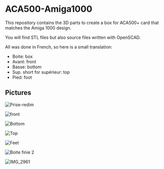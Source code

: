 # ACA500-Amiga1000
This repository contains the 3D parts to create a box for ACA500+ card that matches the Amiga 1000 design.

You will find STL files but also source files written with OpenSCAD.

All was done in French, so here is a small translation:
- Boite: box
- Avant: front
- Basse: bottom
- Sup. short for supérieur: top
- Pied: foot

## Pictures
![Prise-redim](https://user-images.githubusercontent.com/28825/138698943-51bcc28f-08d1-4684-a69f-96d80d7a5dd3.png)

![front](https://user-images.githubusercontent.com/28825/138699944-bd08513a-7b39-4db0-afcf-f9d4fd9e7eeb.png)

![Bottom](https://user-images.githubusercontent.com/28825/138699966-dc1643b1-c4e8-48fc-a031-281c32415abf.png)

![Top](https://user-images.githubusercontent.com/28825/138699982-8b046631-c262-4497-86cc-b2299fcffba1.png)

![Feet](https://user-images.githubusercontent.com/28825/138700218-14757694-c0f9-42ce-a081-a64e249764b6.png)

![Boite finie 2](https://user-images.githubusercontent.com/28825/138699002-4c24242b-84cd-40d3-95d2-5c30e34cc715.png)

![IMG_2961](https://user-images.githubusercontent.com/28825/138699135-689ea7e0-4a8f-49ef-9ff4-58e0a33ffa6e.JPG)
